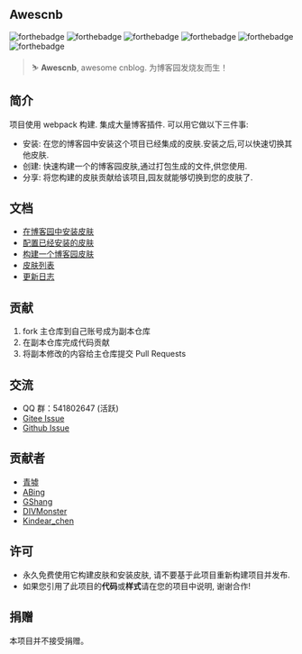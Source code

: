 ## Awescnb

![forthebadge](https://forthebadge.com/images/badges/built-by-developers.svg) ![forthebadge](https://forthebadge.com/images/badges/built-with-love.svg) ![forthebadge](https://forthebadge.com/images/badges/thats-how-they-get-you.svg) ![forthebadge](https://forthebadge.com/images/badges/powered-by-responsibility.svg) ![forthebadge](https://forthebadge.com/images/badges/makes-people-smile.svg) ![forthebadge](https://forthebadge.com/images/badges/made-with-javascript.svg)

> ⛷ **Awescnb**, awesome cnblog. 为博客园发烧友而生！

## 简介

项目使用 webpack 构建. 集成大量博客插件. 可以用它做以下三件事:

- 安装: 在您的博客园中安装这个项目已经集成的皮肤.安装之后,可以快速切换其他皮肤.
- 创建: 快速构建一个的博客园皮肤,通过打包生成的文件,供您使用.
- 分享: 将您构建的皮肤贡献给该项目,园友就能够切换到您的皮肤了.

## 文档

-   [在博客园中安装皮肤](https://guangzan.gitee.io/awescnb-docs/docs/install)
-   [配置已经安装的皮肤](https://guangzan.gitee.io/awescnb-docs/docs/options)
-   [构建一个博客园皮肤](https://guangzan.gitee.io/awescnb-docs/docs/dev)
-   [皮肤列表](https://guangzan.gitee.io/awescnb-docs/docs/themes)
-   [更新日志](https://guangzan.gitee.io/awescnb-docs/docs/log)

## 贡献

1. fork 主仓库到自己账号成为副本仓库
2. 在副本仓库完成代码贡献
3. 将副本修改的内容给主仓库提交 Pull Requests

## 交流

- QQ 群：541802647 (活跃)
- [Gitee Issue](https://gitee.com/guangzan/awescnb/issues/new?issue%5Bassignee_id%5D=0&issue%5Bmilestone_id%5D=0)
- [Github Issue](https://github.com/guangzan/awescnb/issues/new)

## 贡献者

-   [青墟](https://www.cnblogs.com/guoxinyu/)
-   [ABing](https://www.cnblogs.com/A-Bing/)
-   [GShang](https://www.cnblogs.com/gshang/)
-   [DIVMonster](https://www.cnblogs.com/guangzan/)
-   [Kindear_chen](https://www.cnblogs.com/masterchd)

## 许可

-   永久免费使用它构建皮肤和安装皮肤, 请不要基于此项目重新构建项目并发布.
-   如果您引用了此项目的**代码**或**样式**请在您的项目中说明, 谢谢合作!

## 捐赠

本项目并不接受捐赠。
